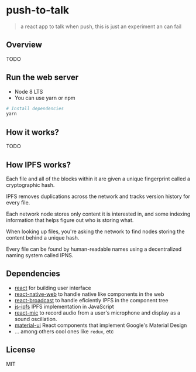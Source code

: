 # push-to-talk

> a react app to talk when push, this is just an experiment an can fail

## Overview

TODO

## Run the web server

* Node 8 LTS
* You can use yarn or npm

```bash
# Install dependencies
yarn
```

## How it works?

TODO

## How IPFS works?

Each file and all of the blocks within it are given a unique fingerprint called a cryptographic hash.

IPFS removes duplications across the network and tracks version history for every file.

Each network node stores only content it is interested in, and some indexing information that helps figure out who is storing what.

When looking up files, you're asking the network to find nodes storing the content behind a unique hash.

Every file can be found by human-readable names using a decentralized naming system called IPNS.

## Dependencies

* [react](https://reactjs.org/) for building user interface
* [react-native-web](https://github.com/necolas/react-native-web) to handle native like components in the web
* [react-broadcast](https://github.com/ReactTraining/react-broadcast) to handle eficiently IPFS in the component tree
* [js-ipfs](https://github.com/ipfs/js-ipfs) IPFS implementation in JavaScript 
* [react-mic](https://github.com/hackingbeauty/react-mic) to record audio from a user's microphone and display as a sound oscillation.
* [material-ui](material-ui.com) React components that implement Google's Material Design
* ... among others cool ones like `redux`, etc

## License

MIT